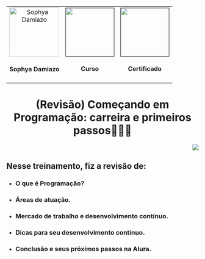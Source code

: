 <div align="center">
  <table>
    <tr>
      <td style="text-align: center;">
        <!-- Link para o GitHub -->
        <a href="https://github.com/devsophya">
          <img loading="lazy" src="https://github.com/devsophya/Foto-Sophya/blob/main/foto%20sophya.jpg" width="130" alt="Sophya Damiazo"><br>
        </a>
        <h4>Sophya Damiazo</h4>
      </td>
      <td align="center">
        <!-- Link para o Certificado -->
        <a href="">
          <img loading="lazy" width="128px" src="https://www.alura.com.br/assets/api/cursos/comecando-programacao-carreira-primeiros-passos.svg" />
        </a>
        <h4>Curso</h4>
      </td>
      <td align="center">
        <!-- Link para o Certificado -->
        <a href="">
          <img loading="lazy" width="128px" src="https://static.vecteezy.com/system/resources/previews/028/293/920/original/trophy-icon-3d-rendering-illustration-png.png" />
        </a>
        <h4>Certificado</h4>
      </td>
    </tr>
  </table>

  <h1>(Revisão) Começando em Programação: carreira e primeiros passos👩🏻‍💻</h1>
</div>
<p align="right">
  <img loading="lazy" src="http://img.shields.io/static/v1?label=STATUS&message=FINALIZADO!&color=GREEN&style=for-the-badge"/>
</p>
<div>
  <h2> Nesse treinamento, fiz a revisão de:  </h2>
  <ul>
    <li><h3>O que é Programação?</h3></li>
    <li><h3>Áreas de atuação.</h3></li>
    <li><h3>Mercado de trabalho e desenvolvimento contínuo.</h3></li>
    <li><h3>Dicas para seu desenvolvimento contínuo.</h3></li>
    <li><h3>Conclusão e seus próximos passos na Alura.</h3></li>
